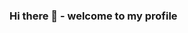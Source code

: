 ### Hi there 👋 - welcome to my profile

<!--
[![My GitHub Language Stats](https://github-readme-stats.vercel.app/api/top-langs/?username=sherilynv&langs_count=5&count_private=true&theme=tokyonight)]()

**sherilynv/sherilynv** is a ✨ _special_ ✨ repository because its `README.md` (this file) appears on your GitHub profile.

Here are some ideas to get you started:

- 🔭 I’m currently working on ...
- 🌱 I’m currently learning ...
- 👯 I’m looking to collaborate on ...
- 🤔 I’m looking for help with ...
- 💬 Ask me about ...
- 📫 How to reach me: ...
- 😄 Pronouns: ...
- ⚡ Fun fact: ...
-->
